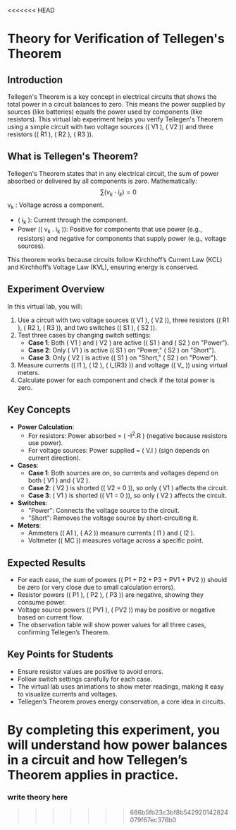 <<<<<<< HEAD
#  Theory for Verification of Tellegen's Theorem 

## Introduction
Tellegen's Theorem is a key concept in electrical circuits that shows the total power in a circuit balances to zero. This means the power supplied by sources (like batteries) equals the power used by components (like resistors). This virtual lab experiment helps you verify Tellegen's Theorem using a simple circuit with two voltage sources (\( V1 \), \( V2 \)) and three resistors (\( R1 \), \( R2 \), \( R3 \)).

## What is Tellegen's Theorem?
Tellegen's Theorem states that in any electrical circuit, the sum of power absorbed or delivered by all components is zero. Mathematically:
$$
\sum (v_k \cdot i_k) = 0
$$
v<sub>k</sub>  : Voltage across a component.
- \( i<sub>k</sub> \): Current through the component.
- Power (\( v<sub>k</sub> . i<sub>k</sub> \)): Positive for components that use power (e.g., resistors) and negative for components that supply power (e.g., voltage sources).

This theorem works because circuits follow Kirchhoff’s Current Law (KCL) and Kirchhoff’s Voltage Law (KVL), ensuring energy is conserved.

## Experiment Overview
In this virtual lab, you will:
1. Use a circuit with two voltage sources (\( V1 \), \( V2 \)), three resistors (\( R1 \), \( R2 \), \( R3 \)), and two switches (\( S1 \), \( S2 \)).
2. Test three cases by changing switch settings:
   - **Case 1**: Both \( V1 \) and \( V2 \) are active (( S1 \) and \( S2 \) on "Power").
   - **Case 2**: Only \( V1 \) is active (\( S1 \) on "Power," \( S2 \) on "Short").
   - **Case 3**: Only \( V2 \) is active (\( S1 \) on "Short," \( S2 \) on "Power").
3. Measure currents (\( I1 \), \( I2 \), \( I_{R3} \)) and voltage (\( V_ \)) using virtual meters.
4. Calculate power for each component and check if the total power is zero.

## Key Concepts
- **Power Calculation**:
  - For resistors: Power absorbed = \( -I<sup>2</sup>.R \) (negative because resistors use power).
  - For voltage sources: Power supplied = \( V.I \) (sign depends on current direction).
- **Cases**:
  - **Case 1**: Both sources are on, so currents and voltages depend on both \( V1 \) and \( V2 \).
  - **Case 2**: \( V2 \) is shorted (\( V2 = 0 \)), so only \( V1 \) affects the circuit.
  - **Case 3**: \( V1 \) is shorted (\( V1 = 0 \)), so only \( V2 \) affects the circuit.
- **Switches**:
  - "Power": Connects the voltage source to the circuit.
  - "Short": Removes the voltage source by short-circuiting it.
- **Meters**:
  - Ammeters (\( A1 \), \( A2 \)) measure currents \( I1 \) and \( I2 \).
  - Voltmeter (\( MC \)) measures voltage across a specific point.



## Expected Results
- For each case, the sum of powers (\( P1 + P2 + P3 + PV1 + PV2 \)) should be zero (or very close due to small calculation errors).
- Resistor powers (\( P1 \), \( P2 \), \( P3 \)) are negative, showing they consume power.
- Voltage source powers (\( PV1 \), \( PV2 \)) may be positive or negative based on current flow.
- The observation table will show power values for all three cases, confirming Tellegen’s Theorem.

## Key Points for Students
- Ensure resistor values are positive to avoid errors.
- Follow switch settings carefully for each case.
- The virtual lab uses animations to show meter readings, making it easy to visualize currents and voltages.
- Tellegen’s Theorem proves energy conservation, a core idea in circuits.

By completing this experiment, you will understand how power balances in a circuit and how Tellegen’s Theorem applies in practice.
=======
### write theory here 
>>>>>>> 686b5fb23c3bf8b542920142824079f67ec376b0
